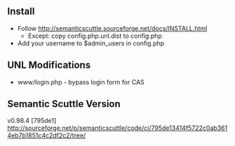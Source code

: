 ## Install

 * Follow http://semanticscuttle.sourceforge.net/docs/INSTALL.html
   - Except: copy config.php.unl.dist to config.php
 * Add your username to $admin_users in config.php

## UNL Modifications

 * www/login.php - bypass login form for CAS

## Semantic Scuttle Version

v0.98.4 [795de1] http://sourceforge.net/p/semanticscuttle/code/ci/795de13414f5722c0ab3614eb7b1851c4c2df2c2/tree/
